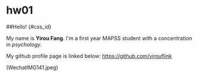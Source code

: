 # hw01

##Hello! {#css_id}

My name is **Yirou Fang**. 
I'm a first year MAPSS student with a concentration in *psychology*.

My github profile page is linked below:
<https://github.com/yirouf>[link](https://github.com/yirouf)

(WechatIMG141.jpeg)